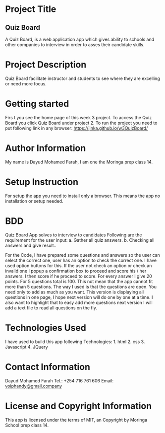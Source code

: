 # Project Title

## Quiz Board

  A Quiz Board, is a web application app which gives ability to schools and other companies to interview in order to asses their candidate skills.  

# Project Description

Quiz Board facilitate instructor and students to see where they are excelling or need more focus.

# Getting started

 Firs
 t you see the home page of this week 3 project. To access the Quiz Board you click Quiz Board under project 2.
 To run the project you need to put following link in any browser: <https://jinka.github.io/w3QuizBoard/>

# Author Information

My name is Dayud Mohamed Farah, I am one the Moringa prep class 14.

# Setup Instruction

For setup the app you need to install only a browser. This means the app no installation or setup needed.

# BDD

Quiz Board App solves to interview to candidates Following are the requirement for the user input:
a. Gather all quiz answers.
b. Checking all answers and give result..

For the Code, I have prepared some questions and answers so the user can select the correct one, user has an option to check the correct one. I have used option buttons for this. If the user not check an option or check an invalid one I popup a confirmation box to proceed and score his / her answers. I then score if he proceed to score. For every answer I give 20 points. For 5 questions total is 100.
This not mean that the app cannot fit more than 5 questions. The way I used is that the questions are open. You need only to add as much as you want. This version is displaying all questions in one page, I hope next version will do one by one at a time. I also want to highlight that to easy  add more questions next version I will add a text file to read all questions on the fly.

# Technologies Used

I have used to build this app following Technologies:
1\. html
2\. css
3\. Javascript
4\. JQuery

# Contact Information

Dayud Mohamed Farah
Tel.: +254 716 761 606
Email: voiphandy@gmail.company

# License and Copyright Information

This app is licensed under the terms of MIT, an Copyright by Moringa School prep class 14.
